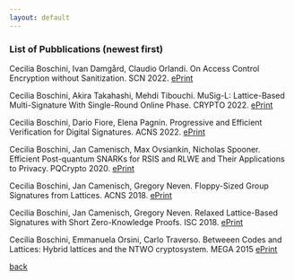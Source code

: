 ```yaml
---
layout: default
---
```


### List of Pubblications (newest first)

Cecilia Boschini, Ivan Damgård, Claudio Orlandi. On Access Control Encryption without Sanitization. SCN 2022. [ePrint](https://eprint.iacr.org/2022/854.pdf)

Cecilia Boschini, Akira Takahashi, Mehdi Tibouchi. MuSig-L: Lattice-Based Multi-Signature With Single-Round Online Phase. CRYPTO 2022. [ePrint]()

Cecilia Boschini, Dario Fiore, Elena Pagnin. Progressive and Efficient Verification for Digital Signatures. ACNS 2022. [ePrint](https://eprint.iacr.org/2021/832.pdf)

Cecilia Boschini, Jan Camenisch, Max Ovsiankin, Nicholas Spooner. Efficient Post-quantum SNARKs for RSIS and RLWE and Their Applications to Privacy. PQCrypto 2020. [ePrint](https://eprint.iacr.org/2020/1190.pdf)

Cecilia Boschini, Jan Camenisch, Gregory Neven. Floppy-Sized Group Signatures from Lattices. ACNS 2018. [ePrint](https://eprint.iacr.org/2018/453.pdf)

Cecilia Boschini, Jan Camenisch, Gregory Neven. Relaxed Lattice-Based Signatures with Short Zero-Knowledge Proofs. ISC 2018. [ePrint](https://eprint.iacr.org/2017/1123.pdf)

Cecilia Boschini, Emmanuela Orsini, Carlo Traverso. Betweeen Codes and Lattices: Hybrid lattices and the NTWO cryptosystem. MEGA 2015 [ePrint](https://cseao.github.io/papr/MEGA2015.pdf)

[back](./)
